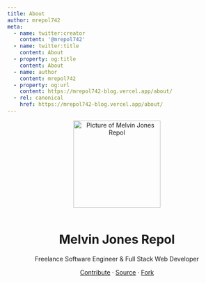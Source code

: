 ```yaml
---
title: About
author: mrepol742
meta:
  - name: twitter:creator
    content: '@mrepol742'
  - name: twitter:title
    content: About
  - property: og:title
    content: About
  - name: author
    content: mrepol742
  - property: og:url
    content: https://mrepol742-blog.vercel.app/about/
  - rel: canonical
    href: https://mrepol742-blog.vercel.app/about/
---
```



<div align="center">
    <img align="center" src="https://mrepol742.github.io/images/melvin-jones-repol.circle.png" alt="Picture of Melvin Jones Repol" width="200"><br><br>
    <h1>Melvin Jones Repol</h1>
    <p>Freelance Software Engineer & Full Stack Web Developer</p>
    <a href="/blog/building-a-blog-with-vuepress/">Contribute</a> · <a href="https://github.com/mrepol742/blog">Source</a> · <a href="https://github.com/mrepol742/blog/fork">Fork</a>
</div>